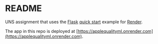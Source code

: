 # README

UNS assignment that uses the [Flask](http://flask.pocoo.org/) [quick start](http://flask.pocoo.org/docs/1.0/quickstart/#a-minimal-application) example for [Render](https://render.com).

The app in this repo is deployed at [https://applequalityml.onrender.com](https://applequalityml.onrender.com).